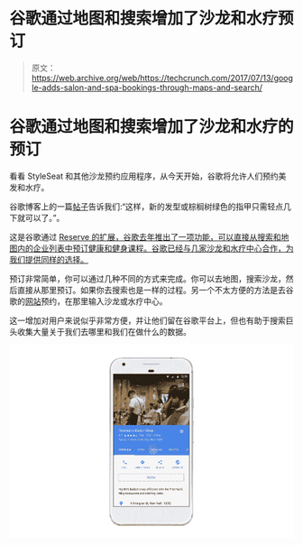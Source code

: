 # 谷歌通过地图和搜索增加了沙龙和水疗预订 

> 原文：<https://web.archive.org/web/https://techcrunch.com/2017/07/13/google-adds-salon-and-spa-bookings-through-maps-and-search/>

# 谷歌通过地图和搜索增加了沙龙和水疗的预订

看看 StyleSeat 和其他沙龙预约应用程序，从今天开始，谷歌将允许人们预约美发和水疗。

谷歌博客上的一篇[帖子](https://web.archive.org/web/20221025222636/https://www.blog.google/products/maps/reserve-google-summer-bookin-happens-so-fast/)告诉我们:“这样，新的发型或棕榈树绿色的指甲只需轻点几下就可以了。”。

这是谷歌通过 [Reserve 的扩展，谷歌去年推出了一项功能，可以直接从搜索和地图内的企业列表中预订健康和健身课程。谷歌已经与几家沙龙和水疗中心合作，为我们提供同样的选择。](https://web.archive.org/web/20221025222636/https://www.google.com/maps/reserve/)

预订非常简单，你可以通过几种不同的方式来完成。你可以去地图，搜索沙龙，然后直接从那里预订。如果你去搜索也是一样的过程。另一个不太方便的方法是去谷歌的[网站](https://web.archive.org/web/20221025222636/https://www.google.com/maps/reserve/)预约，在那里输入沙龙或水疗中心。

这一增加对用户来说似乎非常方便，并让他们留在谷歌平台上，但也有助于搜索巨头收集大量关于我们去哪里和我们在做什么的数据。

![](img/13b6d367a408e21b5a4db1995fdd6259.png)